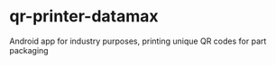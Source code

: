 # qr-printer-datamax
Android app for industry purposes, printing unique QR codes for part packaging
